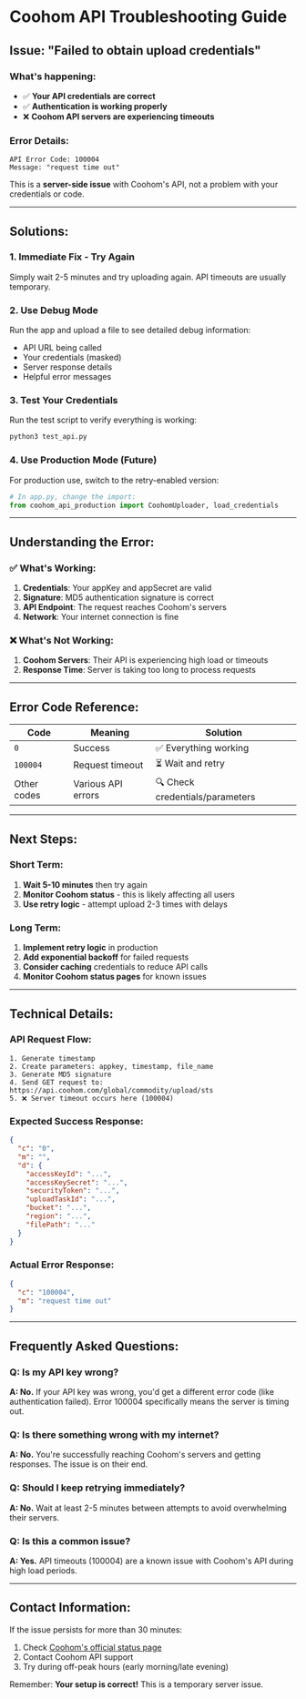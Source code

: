 # Coohom API Troubleshooting Guide

## Issue: "Failed to obtain upload credentials"

### What's happening:
- ✅ **Your API credentials are correct**
- ✅ **Authentication is working properly** 
- ❌ **Coohom API servers are experiencing timeouts**

### Error Details:
```
API Error Code: 100004
Message: "request time out"
```

This is a **server-side issue** with Coohom's API, not a problem with your credentials or code.

---

## Solutions:

### 1. **Immediate Fix - Try Again**
Simply wait 2-5 minutes and try uploading again. API timeouts are usually temporary.

### 2. **Use Debug Mode**
Run the app and upload a file to see detailed debug information:
- API URL being called
- Your credentials (masked)
- Server response details
- Helpful error messages

### 3. **Test Your Credentials**
Run the test script to verify everything is working:
```bash
python3 test_api.py
```

### 4. **Use Production Mode (Future)**
For production use, switch to the retry-enabled version:
```python
# In app.py, change the import:
from coohom_api_production import CoohomUploader, load_credentials
```

---

## Understanding the Error:

### ✅ What's Working:
1. **Credentials**: Your appKey and appSecret are valid
2. **Signature**: MD5 authentication signature is correct
3. **API Endpoint**: The request reaches Coohom's servers
4. **Network**: Your internet connection is fine

### ❌ What's Not Working:
1. **Coohom Servers**: Their API is experiencing high load or timeouts
2. **Response Time**: Server is taking too long to process requests

---

## Error Code Reference:

| Code | Meaning | Solution |
|------|---------|----------|
| `0` | Success | ✅ Everything working |
| `100004` | Request timeout | ⏳ Wait and retry |
| Other codes | Various API errors | 🔍 Check credentials/parameters |

---

## Next Steps:

### Short Term:
1. **Wait 5-10 minutes** then try again
2. **Monitor Coohom status** - this is likely affecting all users
3. **Use retry logic** - attempt upload 2-3 times with delays

### Long Term:
1. **Implement retry logic** in production
2. **Add exponential backoff** for failed requests
3. **Consider caching** credentials to reduce API calls
4. **Monitor Coohom status pages** for known issues

---

## Technical Details:

### API Request Flow:
```
1. Generate timestamp
2. Create parameters: appkey, timestamp, file_name
3. Generate MD5 signature
4. Send GET request to: https://api.coohom.com/global/commodity/upload/sts
5. ❌ Server timeout occurs here (100004)
```

### Expected Success Response:
```json
{
  "c": "0",
  "m": "",
  "d": {
    "accessKeyId": "...",
    "accessKeySecret": "...",
    "securityToken": "...",
    "uploadTaskId": "...",
    "bucket": "...",
    "region": "...",
    "filePath": "..."
  }
}
```

### Actual Error Response:
```json
{
  "c": "100004",
  "m": "request time out"
}
```

---

## Frequently Asked Questions:

### Q: Is my API key wrong?
**A: No.** If your API key was wrong, you'd get a different error code (like authentication failed). Error 100004 specifically means the server is timing out.

### Q: Is there something wrong with my internet?
**A: No.** You're successfully reaching Coohom's servers and getting responses. The issue is on their end.

### Q: Should I keep retrying immediately?
**A: No.** Wait at least 2-5 minutes between attempts to avoid overwhelming their servers.

### Q: Is this a common issue?
**A: Yes.** API timeouts (100004) are a known issue with Coohom's API during high load periods.

---

## Contact Information:

If the issue persists for more than 30 minutes:
1. Check [Coohom's official status page](https://open.coohom.com)
2. Contact Coohom API support
3. Try during off-peak hours (early morning/late evening)

Remember: **Your setup is correct!** This is a temporary server issue.

